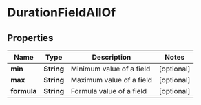 

# DurationFieldAllOf

## Properties

Name | Type | Description | Notes
------------ | ------------- | ------------- | -------------
**min** | **String** | Minimum value of a field |  [optional]
**max** | **String** | Maximum value of a field |  [optional]
**formula** | **String** | Formula value of a field |  [optional]



